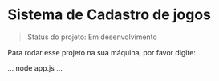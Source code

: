 <h1>Sistema de Cadastro de jogos</h1>

>Status do projeto: Em desenvolvimento

Para rodar esse projeto na sua máquina,  por favor digite:

...
node app.js
...
